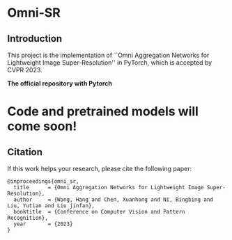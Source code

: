 # Omni-SR
## Introduction
This project is the implementation of ``Omni Aggregation Networks for Lightweight Image Super-Resolution'' in PyTorch, which is accepted by CVPR 2023.


**The official repository with Pytorch**

# Code and pretrained models will come soon!

## Citation
If this work helps your research, please cite the following paper:

```
@inproceedings{omni_sr,
  title      = {Omni Aggregation Networks for Lightweight Image Super-Resolution},
  author     = {Wang, Hang and Chen, Xuanhong and Ni, Bingbing and Liu, Yutian and Liu jinfan},
  booktitle  = {Conference on Computer Vision and Pattern Recognition},
  year       = {2023}
}
```
